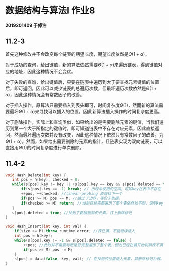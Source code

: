 # 数据结构与算法I 作业8

**2019201409 于倬浩**

## 11.2-3

首先这种修改并不会改变每个链表的期望长度，期望长度依然是$\Theta( 1 + \alpha )$。

对于成功的查询，给出键值，新的算法依然需要$\Theta(1 + \alpha)$来遍历链表，得到键值对应的地址，因此这种情况不会变优。

对于失败的查询，给出键值后，只要在链表中遍历到大于要查找元素键值的位置后，即可返回，因此可以减少链表的总遍历次数，但最坏遍历次数依然是$\Theta(1 + \alpha)$，因此这种情况会有常数因子的改善。

对于插入操作，原算法只需要插入到表头即可，时间复杂度$\Theta(1)$，然而新的算法需要最坏$\Theta(1+\alpha)$来寻找可以插入的位置，因此新算法插入操作的时间复杂度更高。

对于删除操作，实际上和查询类似，如果给出的是需要删除元素的键值，当我们遍历到第一个大于所指定的键值时，即可知道链表中不存在对应元素，因此直接返回，然而最坏遍历次数并没有改变，因此这种情况下依然只有常数因子的改善，为$\Theta(1 + \alpha )$。然而，如果给出需要删除的元素的指针，且链表实现为双向链表，可以直接用$\Theta(1)$的时间复杂度进行单次删除。



## 11.4-2

 ```c++
void Hash_Delete(int key) {
    int pos = h(key), checked = 0;
    while(s[pos].key != key || (s[pos].key == key && s[pos].deleted == true)) {
        if(s[pos].key == -1) break; // 出现未使用的空间，可知key在表中不存在
        ++pos, ++checked; //linear-probing 直接找下一个
        if(pos >= M) pos -= M; //越过了边界，等价于取模。
        if(checked >= M) return; //当前已经完整遍历了整个表依然找不到，说明key在表中不存在
    }
    s[pos].deleted = true; //找到了要被删除的元素，打上删除标记
}
 ```

```c++
void Hash_Insert(int key, int val) {
    if(size >= M) throw runtime_error; //表已满，不能继续插入
    int pos = h(key);
    while(s[pos].key != -1 && s[pos].deleted == false) {
        ++pos; //此时并不需要判断是否完整遍历了整个表，因为已经在最开始判断表不满，一定存在可用空间
        if(pos >= M) pos -= M;
    }
    s[pos] = data(false, key, val); // 在找到的位置插入元素，其删除标记为假。
}
```

